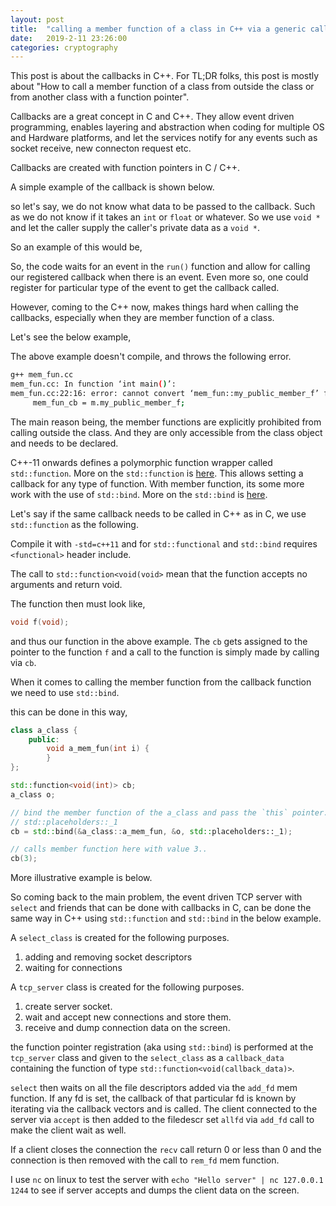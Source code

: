 ```yaml
---
layout: post
title:  "calling a member function of a class in C++ via a generic callback"
date:   2019-2-11 23:26:00
categories: cryptography
---
```


This post is about the callbacks in C++. For TL;DR folks, this post is mostly about "How to call a member function of a class from outside the class or from another class with a function pointer".

Callbacks are a great concept in C and C++. They allow event driven programming, enables layering and abstraction when coding for multiple OS and Hardware platforms, and let the services notify for any events such as socket receive, new connecton request etc.

Callbacks are created with function pointers in C / C++.

A simple example of the callback is shown below.

<script src="https://gist.github.com/DevNaga/4d8329c804c70a9f05b1c8cad6e4f7e8.js"></script>




so let's say, we do not know what data to be passed to the callback. Such as we do not know if it takes an `int` or `float` or whatever. So we use `void *` and let the caller supply the caller's private data as a `void *`.

So an example of this would be,

<script src="https://gist.github.com/DevNaga/583ae347fe7b1fac89462e3a81290235.js"></script>


So, the code waits for an event in the `run()` function and allow for calling our registered callback when there is an event. Even more so, one could register for particular type of the event to get the callback called.


However, coming to the C++ now, makes things hard when calling the callbacks, especially when they are member function of a class.


Let's see the below example,

<script src="https://gist.github.com/DevNaga/ae14e8148c462c441a495f738b6b9581.js"></script>



The above example doesn't compile, and throws the following error.



```bash
g++ mem_fun.cc 
mem_fun.cc: In function ‘int main()’:
mem_fun.cc:22:16: error: cannot convert ‘mem_fun::my_public_member_f’ from type ‘void (mem_fun::)()’ to type ‘void (*)()’
     mem_fun_cb = m.my_public_member_f;

```

The main reason being, the member functions are explicitly prohibited from calling outside the class. And they are only accessible from the class object and needs to be declared.

C++-11 onwards defines a polymorphic function wrapper called `std::function`. More on the `std::function` is [here](https://en.cppreference.com/w/cpp/utility/functional/function). This allows setting a callback for any type of function. With member function, its some more work with the use of `std::bind`. More on the `std::bind` is [here](https://en.cppreference.com/w/cpp/utility/functional/bind).

Let's say if the same callback needs to be called in C++ as in C, we use `std::function` as the following.

<script src="https://gist.github.com/DevNaga/8270c9019c85b45745f0e48c8de715a3.js"></script>

Compile it with `-std=c++11` and for `std::functional` and `std::bind` requires `<functional>` header include.

The call to `std::function<void(void>` mean that the function accepts no arguments and return void.

The function then must look like,

```c
void f(void);
```

and thus our function in the above example. The `cb` gets assigned to the pointer to the function `f` and a call to the function is simply made by calling via `cb`. 

When it comes to calling the member function from the callback function we need to use `std::bind`.

this can be done in this way,

```cpp
class a_class {
    public:
        void a_mem_fun(int i) {
        }
};

std::function<void(int)> cb;
a_class o;

// bind the member function of the a_class and pass the `this` pointer. We do not have any data here.. so pass 
// std::placeholders::_1
cb = std::bind(&a_class::a_mem_fun, &o, std::placeholders::_1);

// calls member function here with value 3..
cb(3);

```

More illustrative example is below.

<script src="https://gist.github.com/DevNaga/fbafa4d15cbcf1ebc816e6f136b2790c.js"></script>


So coming back to the main problem, the event driven TCP server with `select` and friends that can be done with callbacks in C, can be done the same way in C++ using `std::function` and `std::bind` in the below example.

<script src="https://gist.github.com/DevNaga/293137c98ba4e913cfb242ba1e0cb932.js"></script>

A `select_class` is created for the following purposes.

1. adding and removing socket descriptors
2. waiting for connections

A `tcp_server` class is created for the following purposes.

1. create server socket.
2. wait and accept new connections and store them.
3. receive and dump connection data on the screen.

the function pointer registration (aka using `std::bind`) is performed at the `tcp_server` class and given to the `select_class` as a `callback_data` containing the function of type `std::function<void(callback_data)>`.

`select` then waits on all the file descriptors added via the `add_fd` mem function. If any fd is set, the callback of that particular fd is known by iterating via the callback vectors and is called. The client connected to the server via `accept` is then added to the filedescr set `allfd` via `add_fd` call to make the client wait as well.

If a client closes the connection the `recv` call return 0 or less than 0 and the connection is then removed with the call to `rem_fd` mem function.

I use `nc` on linux to test the server with `echo "Hello server" | nc 127.0.0.1 1244` to see if server accepts and dumps the client data on the screen.




















